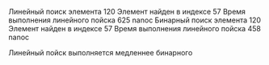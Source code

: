 Линейный поиск элемента 120 Элемент найден в индексе 57 Время выполнения линейного пойска 625 nanoc Бинарный поиск элемента 120 Элемент найден в индексе 57 Время выполнения линейного пойска 458 nanoc

Линейный пойск выполняется медленнее бинарного